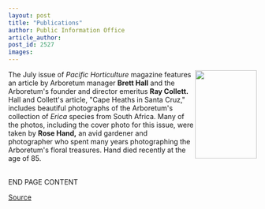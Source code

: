 ```yaml
---
layout: post
title: "Publications"
author: Public Information Office
article_author: 
post_id: 2527
images:
---
```


<p>
  <img align="right" border="0" height="179" src="../art/pacific.hort.125.jpg" width="125" alt="">The July issue of <i>Pacific Horticulture</i> magazine features an article by Arboretum manager <b>Brett Hall</b> and the Arboretum's founder and director emeritus <b>Ray Collett.</b> Hall and Collett's article, "Cape Heaths in Santa Cruz," includes beautiful photographs of the Arboretum's collection of <i>Erica</i> species from South Africa. Many of the photos, including the cover photo for this issue, were taken by <b>Rose Hand,</b> an avid gardener and photographer who spent many years photographing the Arboretum's floral treasures. Hand died recently at the age of 85.
</p>
<p>
  <br>
  END PAGE CONTENT
</p>
<p><a href="http://www1.ucsc.edu/currents/00-01/07-31/publications.html" title="Permalink to publications">Source</a></p>
